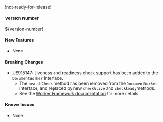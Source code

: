 !not-ready-for-release!

#### Version Number
${version-number}

#### New Features
- None

#### Breaking Changes
- US915147: Liveness and readiness check support has been added to the `DocumentWorker` interface.
  - The `healthCheck` method has been removed from the `DocumentWorker` interface, and replaced by new `checkAlive` and `checkReady`methods.
  - See the [Worker Framework documentation](https://github.com/WorkerFramework/worker-framework/tree/develop/worker-core#liveness-and-readiness-checks-within-the-worker-framework)
    for more details.

#### Known Issues
- None

